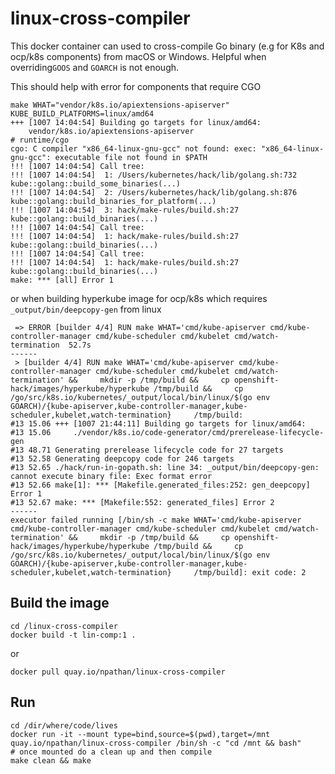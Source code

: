 # linux-cross-compiler
This docker container can used to cross-compile Go binary (e.g for K8s and ocp/k8s components) from macOS or Windows. Helpful when overriding`GOOS` and `GOARCH` is not enough.

This should help with error for components that require CGO 

```
make WHAT="vendor/k8s.io/apiextensions-apiserver" KUBE_BUILD_PLATFORMS=linux/amd64 
+++ [1007 14:04:54] Building go targets for linux/amd64:
    vendor/k8s.io/apiextensions-apiserver
# runtime/cgo
cgo: C compiler "x86_64-linux-gnu-gcc" not found: exec: "x86_64-linux-gnu-gcc": executable file not found in $PATH
!!! [1007 14:04:54] Call tree:
!!! [1007 14:04:54]  1: /Users/kubernetes/hack/lib/golang.sh:732 kube::golang::build_some_binaries(...)
!!! [1007 14:04:54]  2: /Users/kubernetes/hack/lib/golang.sh:876 kube::golang::build_binaries_for_platform(...)
!!! [1007 14:04:54]  3: hack/make-rules/build.sh:27 kube::golang::build_binaries(...)
!!! [1007 14:04:54] Call tree:
!!! [1007 14:04:54]  1: hack/make-rules/build.sh:27 kube::golang::build_binaries(...)
!!! [1007 14:04:54] Call tree:
!!! [1007 14:04:54]  1: hack/make-rules/build.sh:27 kube::golang::build_binaries(...)
make: *** [all] Error 1

```

or when building hyperkube image for ocp/k8s which requires `_output/bin/deepcopy-gen` from linux

```
 => ERROR [builder 4/4] RUN make WHAT='cmd/kube-apiserver cmd/kube-controller-manager cmd/kube-scheduler cmd/kubelet cmd/watch-termination  52.7s
------
 > [builder 4/4] RUN make WHAT='cmd/kube-apiserver cmd/kube-controller-manager cmd/kube-scheduler cmd/kubelet cmd/watch-termination' &&     mkdir -p /tmp/build &&     cp openshift-hack/images/hyperkube/hyperkube /tmp/build &&     cp /go/src/k8s.io/kubernetes/_output/local/bin/linux/$(go env GOARCH)/{kube-apiserver,kube-controller-manager,kube-scheduler,kubelet,watch-termination}     /tmp/build:
#13 15.06 +++ [1007 21:44:11] Building go targets for linux/amd64:
#13 15.06     ./vendor/k8s.io/code-generator/cmd/prerelease-lifecycle-gen
#13 48.71 Generating prerelease lifecycle code for 27 targets
#13 52.58 Generating deepcopy code for 246 targets
#13 52.65 ./hack/run-in-gopath.sh: line 34: _output/bin/deepcopy-gen: cannot execute binary file: Exec format error
#13 52.66 make[1]: *** [Makefile.generated_files:252: gen_deepcopy] Error 1
#13 52.67 make: *** [Makefile:552: generated_files] Error 2
------
executor failed running [/bin/sh -c make WHAT='cmd/kube-apiserver cmd/kube-controller-manager cmd/kube-scheduler cmd/kubelet cmd/watch-termination' &&     mkdir -p /tmp/build &&     cp openshift-hack/images/hyperkube/hyperkube /tmp/build &&     cp /go/src/k8s.io/kubernetes/_output/local/bin/linux/$(go env GOARCH)/{kube-apiserver,kube-controller-manager,kube-scheduler,kubelet,watch-termination}     /tmp/build]: exit code: 2

```
## Build the image
```
cd /linux-cross-compiler
docker build -t lin-comp:1 .
```
or

```docker pull quay.io/npathan/linux-cross-compiler```

## Run
```
cd /dir/where/code/lives 
docker run -it --mount type=bind,source=$(pwd),target=/mnt quay.io/npathan/linux-cross-compiler /bin/sh -c "cd /mnt && bash"
# once mounted do a clean up and then compile
make clean && make
```
